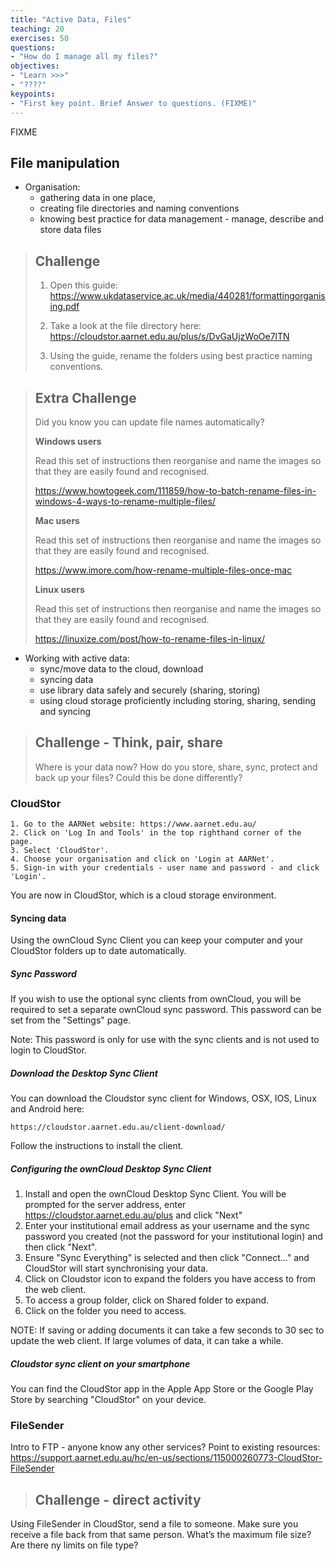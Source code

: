 ```yaml
---
title: "Active Data, Files"
teaching: 20
exercises: 50
questions:
- "How do I manage all my files?"
objectives:
- "Learn >>>"
- "????"
keypoints:
- "First key point. Brief Answer to questions. (FIXME)"
---
```

FIXME


## File manipulation

* Organisation:
    * gathering data in one place,
    * creating file directories and naming conventions
    * knowing best practice for data management - manage, describe and store data files

> ## Challenge
> 1. Open this guide: https://www.ukdataservice.ac.uk/media/440281/formattingorganising.pdf
>
>2. Take a look at the file directory here: https://cloudstor.aarnet.edu.au/plus/s/DvGaUjzWoOe7lTN
>3. Using the guide, rename the folders using best practice naming conventions.

> ## Extra Challenge
>
>Did you know you can update file names automatically?
>
>**Windows users**
>
>Read this set of instructions then reorganise and name the images so that they are easily found and recognised.
>
>https://www.howtogeek.com/111859/how-to-batch-rename-files-in-windows-4-ways-to-rename-multiple-files/
>
>**Mac users**
>
>Read this set of instructions then reorganise and name the images so that they are easily found and recognised.
>
>https://www.imore.com/how-rename-multiple-files-once-mac
>
>**Linux users**
>
>Read this set of instructions then reorganise and name the images so that they are easily found and recognised.
>
>https://linuxize.com/post/how-to-rename-files-in-linux/


* Working with active data:
    * sync/move data to the cloud, download
    * syncing data
    * use library data safely and securely (sharing, storing)
    * using cloud storage proficiently including storing, sharing, sending and syncing

> ## Challenge - Think, pair, share
> Where is your data now? How do you store, share, sync, protect and back up your files? Could this be done differently?

### CloudStor
    1. Go to the AARNet website: https://www.aarnet.edu.au/
    2. Click on 'Log In and Tools' in the top righthand corner of the page.
    3. Select 'CloudStor'.
    4. Choose your organisation and click on 'Login at AARNet'.
    5. Sign-in with your credentials - user name and password - and click 'Login'.  

You are now in CloudStor, which is a cloud storage environment.

#### Syncing data
Using the ownCloud Sync Client you can keep your computer and your CloudStor folders up to date automatically.

##### Sync Password

If you wish to use the optional sync clients from ownCloud, you will be required to set a separate ownCloud sync password. This password can be set from the "Settings" page.

Note: This password is only for use with the sync clients and is not used to login to CloudStor.

##### Download the Desktop Sync Client

You can download the Cloudstor sync client for Windows, OSX, IOS, Linux and Android here:

	https://cloudstor.aarnet.edu.au/client-download/

Follow the instructions to install the client.

##### Configuring the ownCloud Desktop Sync Client

  1. Install and open the ownCloud Desktop Sync Client. You will be prompted for the server address, enter https://cloudstor.aarnet.edu.au/plus and click "Next"
  2. Enter your institutional email address as your username and the sync password you created (not the password for your institutional login) and then click "Next".
  3. Ensure "Sync Everything" is selected and then click "Connect..." and CloudStor will start synchronising your data.
  4. Click on Cloudstor icon to expand the folders you have access to from the web client.
  5. To access a group folder, click on Shared folder to expand.
  6. Click on the folder you need to access.

NOTE: If saving or adding documents it can take a few seconds to 30 sec to update the web client. If large volumes of data, it can take a while.

##### Cloudstor sync client on your smartphone

You can find the CloudStor app in the Apple App Store or the Google Play Store by searching "CloudStor" on your device.

### FileSender

Intro to FTP - anyone know any other services?
Point to existing resources: https://support.aarnet.edu.au/hc/en-us/sections/115000260773-CloudStor-FileSender

> ## Challenge - direct activity
Using FileSender in CloudStor, send a file to someone. Make sure you receive a file back from that same person. What’s the maximum file size? Are there ny limits on file type?

